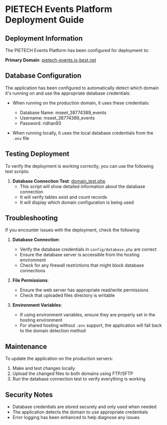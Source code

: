 # PIETECH Events Platform Deployment Guide

## Deployment Information

The PIETECH Events Platform has been configured for deployment to:

**Primary Domain**: [pietech-events.is-best.net](https://pietech-events.is-best.net/)

## Database Configuration

The application has been configured to automatically detect which domain it's running on and use the appropriate database credentials:

- When running on the production domain, it uses these credentials:
  - Database Name: mseet_38774389_events
  - Username: mseet_38774389_events
  - Password: ridhan93

- When running locally, it uses the local database credentials from the `.env` file

## Testing Deployment

To verify the deployment is working correctly, you can use the following test scripts:

1. **Database Connection Test**: [domain_test.php](domain_test.php)
   - This script will show detailed information about the database connection
   - It will verify tables exist and count records
   - It will display which domain configuration is being used

## Troubleshooting

If you encounter issues with the deployment, check the following:

1. **Database Connection**:
   - Verify the database credentials in `config/database.php` are correct
   - Ensure the database server is accessible from the hosting environment
   - Check for any firewall restrictions that might block database connections

2. **File Permissions**:
   - Ensure the web server has appropriate read/write permissions
   - Check that uploaded files directory is writable

3. **Environment Variables**:
   - If using environment variables, ensure they are properly set in the hosting environment
   - For shared hosting without `.env` support, the application will fall back to the domain detection method

## Maintenance

To update the application on the production servers:

1. Make and test changes locally
2. Upload the changed files to both domains using FTP/SFTP
3. Run the database connection test to verify everything is working

## Security Notes

- Database credentials are stored securely and only used when needed
- The application detects the domain to use appropriate credentials
- Error logging has been enhanced to help diagnose any issues